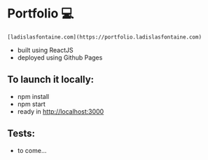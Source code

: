 
# Portfolio 💻

`[ladislasfontaine.com](https://portfolio.ladislasfontaine.com)`

* built using ReactJS
* deployed using Github Pages

## To launch it locally:
* npm install
* npm start
* ready in [http://localhost:3000](http://localhost:3000)

## Tests:
* to come...
